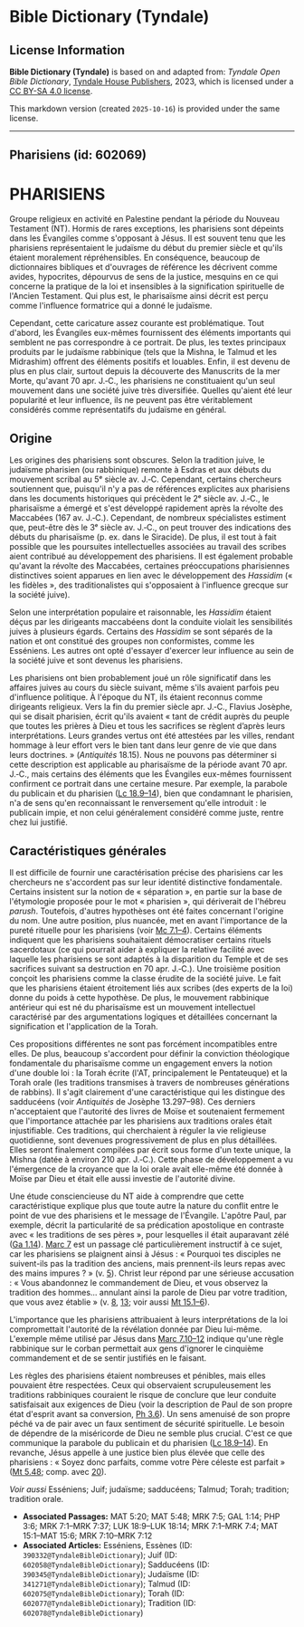 # Bible Dictionary (Tyndale)

## License Information

**Bible Dictionary (Tyndale)** is based on and adapted from: _Tyndale Open Bible Dictionary_, [Tyndale House Publishers](https://tyndaleopenresources.com/), 2023, which is licensed under a [CC BY-SA 4.0 license](https://creativecommons.org/licenses/by-sa/4.0/legalcode.en).

This markdown version (created `2025-10-16`) is provided under the same license.



--------------------------------

## Pharisiens (id: 602069)

PHARISIENS
==========

Groupe religieux en activité en Palestine pendant la période du Nouveau Testament (NT). Hormis de rares exceptions, les pharisiens sont dépeints dans les Évangiles comme s'opposant à Jésus. Il est souvent tenu que les pharisiens représentaient le judaïsme du début du premier siècle et qu'ils étaient moralement répréhensibles. En conséquence, beaucoup de dictionnaires bibliques et d'ouvrages de référence les décrivent comme avides, hypocrites, dépourvus de sens de la justice, mesquins en ce qui concerne la pratique de la loi et insensibles à la signification spirituelle de l'Ancien Testament. Qui plus est, le pharisaïsme ainsi décrit est perçu comme l'influence formatrice qui a donné le judaïsme.

Cependant, cette caricature assez courante est problématique. Tout d'abord, les Évangiles eux\-mêmes fournissent des éléments importants qui semblent ne pas correspondre à ce portrait. De plus, les textes principaux produits par le judaïsme rabbinique (tels que la Mishna, le Talmud et les Midrashim) offrent des éléments positifs et louables. Enfin, il est devenu de plus en plus clair, surtout depuis la découverte des Manuscrits de la mer Morte, qu'avant 70 apr. J.‑C., les pharisiens ne constituaient qu'un seul mouvement dans une société juive très diversifiée. Quelles qu'aient été leur popularité et leur influence, ils ne peuvent pas être véritablement considérés comme représentatifs du judaïsme en général.

Origine
-------

Les origines des pharisiens sont obscures. Selon la tradition juive, le judaïsme pharisien (ou rabbinique) remonte à Esdras et aux débuts du mouvement scribal au 5ᵉ siècle av. J.‑C. Cependant, certains chercheurs soutiennent que, puisqu'il n'y a pas de références explicites aux pharisiens dans les documents historiques qui précèdent le 2ᵉ siècle av. J.‑C., le pharisaïsme a émergé et s'est développé rapidement après la révolte des Maccabées (167 av. J.‑C.). Cependant, de nombreux spécialistes estiment que, peut\-être dès le 3ᵉ siècle av. J.‑C., on peut trouver des indications des débuts du pharisaïsme (p. ex. dans le Siracide). De plus, il est tout à fait possible que les poursuites intellectuelles associées au travail des scribes aient contribué au développement des pharisiens. Il est également probable qu'avant la révolte des Maccabées, certaines préoccupations pharisiennes distinctives soient apparues en lien avec le développement des *Hassidim* (« les fidèles », des traditionalistes qui s'opposaient à l'influence grecque sur la société juive).

Selon une interprétation populaire et raisonnable, les *Hassidim* étaient déçus par les dirigeants maccabéens dont la conduite violait les sensibilités juives à plusieurs égards. Certains des *Hassidim* se sont séparés de la nation et ont constitué des groupes non conformistes, comme les Esséniens. Les autres ont opté d'essayer d'exercer leur influence au sein de la société juive et sont devenus les pharisiens.

Les pharisiens ont bien probablement joué un rôle significatif dans les affaires juives au cours du siècle suivant, même s'ils avaient parfois peu d'influence politique. À l'époque du NT, ils étaient reconnus comme dirigeants religieux. Vers la fin du premier siècle apr. J.‑C., Flavius Josèphe, qui se disait pharisien, écrit qu'ils avaient « tant de crédit auprès du peuple que toutes les prières à Dieu et tous les sacrifices se règlent d’après leurs interprétations. Leurs grandes vertus ont été attestées par les villes, rendant hommage à leur effort vers le bien tant dans leur genre de vie que dans leurs doctrines. » (*Antiquités* 18\.15\). Nous ne pouvons pas déterminer si cette description est applicable au pharisaïsme de la période avant 70 apr. J.‑C., mais certains des éléments que les Évangiles eux\-mêmes fournissent confirment ce portrait dans une certaine mesure. Par exemple, la parabole du publicain et du pharisien ([Lc 18\.9–14](https://ref.ly/Luke18:9-Luke18:14)), bien que condamnant le pharisien, n'a de sens qu'en reconnaissant le renversement qu'elle introduit : le publicain impie, et non celui généralement considéré comme juste, rentre chez lui justifié.

Caractéristiques générales
--------------------------

Il est difficile de fournir une caractérisation précise des pharisiens car les chercheurs ne s'accordent pas sur leur identité distinctive fondamentale. Certains insistent sur la notion de « séparation », en partie sur la base de l'étymologie proposée pour le mot « pharisien », qui dériverait de l'hébreu *parush*. Toutefois, d'autres hypothèses ont été faites concernant l'origine du nom. Une autre position, plus nuancée, met en avant l'importance de la pureté rituelle pour les pharisiens (voir [Mc 7\.1–4](https://ref.ly/Mark7:1-Mark7:4)). Certains éléments indiquent que les pharisiens souhaitaient démocratiser certains rituels sacerdotaux (ce qui pourrait aider à expliquer la relative facilité avec laquelle les pharisiens se sont adaptés à la disparition du Temple et de ses sacrifices suivant sa destruction en 70 apr. J.‑C.). Une troisième position conçoit les pharisiens comme la classe érudite de la société juive. Le fait que les pharisiens étaient étroitement liés aux scribes (des experts de la loi) donne du poids à cette hypothèse. De plus, le mouvement rabbinique antérieur qui est né du pharisaïsme est un mouvement intellectuel caractérisé par des argumentations logiques et détaillées concernant la signification et l'application de la Torah.

Ces propositions différentes ne sont pas forcément incompatibles entre elles. De plus, beaucoup s'accordent pour définir la conviction théologique fondamentale du pharisaïsme comme un engagement envers la notion d'une double loi : la Torah écrite (l'AT, principalement le Pentateuque) et la Torah orale (les traditions transmises à travers de nombreuses générations de rabbins). Il s'agit clairement d'une caractéristique qui les distingue des sadducéens (voir *Antiquités* de Josèphe 13\.297–98\). Ces derniers n'acceptaient que l'autorité des livres de Moïse et soutenaient fermement que l'importance attachée par les pharisiens aux traditions orales était injustifiable. Ces traditions, qui cherchaient à réguler la vie religieuse quotidienne, sont devenues progressivement de plus en plus détaillées. Elles seront finalement compilées par écrit sous forme d'un texte unique, la Mishna (datée à environ 210 apr. J.‑C.). Cette phase de développement a vu l'émergence de la croyance que la loi orale avait elle\-même été donnée à Moïse par Dieu et était elle aussi investie de l'autorité divine.

Une étude consciencieuse du NT aide à comprendre que cette caractéristique explique plus que toute autre la nature du conflit entre le point de vue des pharisiens et le message de l'Évangile. L'apôtre Paul, par exemple, décrit la particularité de sa prédication apostolique en contraste avec « les traditions de ses pères », pour lesquelles il était auparavant zélé ([Ga 1\.14](https://ref.ly/Gal1:14)). [Marc 7](https://ref.ly/Mark7:1-Mark7:37) est un passage clé particulièrement instructif à ce sujet, car les pharisiens se plaignent ainsi à Jésus : « Pourquoi tes disciples ne suivent\-ils pas la tradition des anciens, mais prennent\-ils leurs repas avec des mains impures ? » (v. [5](https://ref.ly/Mark7:5)). Christ leur répond par une sérieuse accusation : « Vous abandonnez le commandement de Dieu, et vous observez la tradition des hommes… annulant ainsi la parole de Dieu par votre tradition, que vous avez établie » (v. [8](https://ref.ly/Mark7:8), [13](https://ref.ly/Mark7:13); voir aussi [Mt 15\.1–6](https://ref.ly/Matt15:1-Matt15:6)).

L'importance que les pharisiens attribuaient à leurs interprétations de la loi compromettait l'autorité de la révélation donnée par Dieu lui\-même. L'exemple même utilisé par Jésus dans [Marc 7\.10–12](https://ref.ly/Mark7:10-Mark7:12) indique qu'une règle rabbinique sur le corban permettait aux gens d'ignorer le cinquième commandement et de se sentir justifiés en le faisant.

Les règles des pharisiens étaient nombreuses et pénibles, mais elles pouvaient être respectées. Ceux qui observaient scrupuleusement les traditions rabbiniques couraient le risque de conclure que leur conduite satisfaisait aux exigences de Dieu (voir la description de Paul de son propre état d'esprit avant sa conversion, [Ph 3\.6](https://ref.ly/Phil3:6)). Un sens amenuisé de son propre péché va de pair avec un faux sentiment de sécurité spirituelle. Le besoin de dépendre de la miséricorde de Dieu ne semble plus crucial. C'est ce que communique la parabole du publicain et du pharisien ([Lc 18\.9–14](https://ref.ly/Luke18:9-Luke18:14)). En revanche, Jésus appelle à une justice bien plus élevée que celle des pharisiens : « Soyez donc parfaits, comme votre Père céleste est parfait » ([Mt 5\.48](https://ref.ly/Matt5:48); comp. avec [20](https://ref.ly/Matt5:20)).

*Voir aussi* Esséniens; Juif; judaïsme; sadducéens; Talmud; Torah; tradition; tradition orale.

* **Associated Passages:** MAT 5:20; MAT 5:48; MRK 7:5; GAL 1:14; PHP 3:6; MRK 7:1–MRK 7:37; LUK 18:9–LUK 18:14; MRK 7:1–MRK 7:4; MAT 15:1–MAT 15:6; MRK 7:10–MRK 7:12
* **Associated Articles:** Esséniens, Essènes (ID: `390332@TyndaleBibleDictionary`); Juif (ID: `602058@TyndaleBibleDictionary`); Sadducéens (ID: `390345@TyndaleBibleDictionary`); Judaïsme (ID: `341271@TyndaleBibleDictionary`); Talmud (ID: `602075@TyndaleBibleDictionary`); Torah (ID: `602077@TyndaleBibleDictionary`); Tradition (ID: `602078@TyndaleBibleDictionary`)

